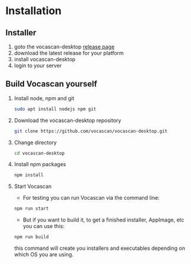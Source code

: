 # Installation

## Installer
1. goto the vocascan-desktop [release page](https://github.com/vocascan/vocascan-desktop/releases)
2. download the latest release for your platform
3. install vocascan-desktop
4. login to your server

## Build Vocascan yourself
1. Install node, npm and git
   ```bash
   sudo apt install nodejs npm git
   ```
   
2. Download the vocascan-desktop repository

   ```bash
   git clone https://github.com/vocascan/vocascan-desktop.git
   ```
   
3. Change directory

   ```bash
   cd vocascan-desktop
   ```
   
4. Install npm packages

   ```bash
   npm install
   ```
   
5. Start Vocascan
   - For testing you can run Vocascan via the command line:
   
   ```bash
   npm run start
   ```
   
   - But if you want to build it, to get a finished installer, AppImage, etc you can use this:
   
   ```bash
   npm run build
   ```
   this command will create you installers and executables depending on which OS you are using.
